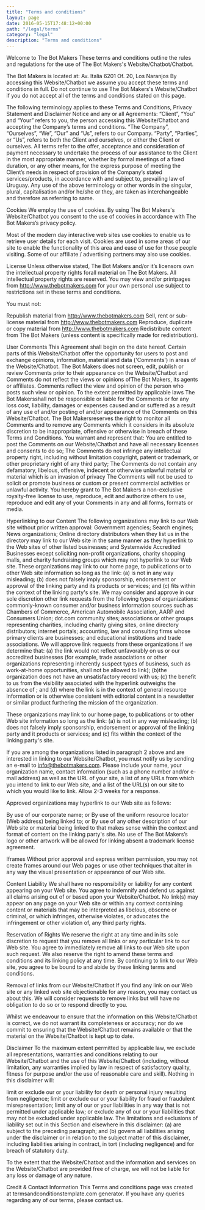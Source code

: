 ```yaml
---
title: "Terms and conditions"
layout: page
date: 2016-05-15T17:48:12+00:00
path: "/legal/terms"
category: "legal"
description: "Terms and conditions"
---
```


Welcome to The Bot Makers
These terms and conditions outline the rules and regulations for the use of The Bot Makers's Website/Chatbot/Chatbot.


The Bot Makers is located at:
Av. Italia 6201 Of. 20, Los Naranjos
By accessing this Website/Chatbot we assume you accept these terms and conditions in full. Do not continue to use The Bot Makers's Website/Chatbot if you do not accept all of the terms and conditions stated on this page.

The following terminology applies to these Terms and Conditions, Privacy Statement and Disclaimer Notice and any or all Agreements: “Client”, “You” and “Your” refers to you, the person accessing this Website/Chatbot and accepting the Company’s terms and conditions. “The Company”, “Ourselves”, “We”, “Our” and “Us”, refers to our Company. “Party”, “Parties”, or “Us”, refers to both the Client and ourselves, or either the Client or ourselves. All terms refer to the offer, acceptance and consideration of payment necessary to undertake the process of our assistance to the Client in the most appropriate manner, whether by formal meetings of a fixed duration, or any other means, for the express purpose of meeting the Client’s needs in respect of provision of the Company’s stated services/products, in accordance with and subject to, prevailing law of Uruguay. Any use of the above terminology or other words in the singular, plural, capitalisation and/or he/she or they, are taken as interchangeable and therefore as referring to same.


Cookies
We employ the use of cookies. By using The Bot Makers's Website/Chatbot you consent to the use of cookies in accordance with The Bot Makers’s privacy policy.

Most of the modern day interactive web sites use cookies to enable us to retrieve user details for each visit. Cookies are used in some areas of our site to enable the functionality of this area and ease of use for those people visiting. Some of our affiliate / advertising partners may also use cookies.


License
Unless otherwise stated, The Bot Makers and/or it’s licensors own the intellectual property rights forall material on The Bot Makers. All intellectual property rights are reserved. You may view and/or printpages from http://www.thebotmakers.com for your own personal use subject to restrictions set in these terms and conditions.

You must not:

Republish material from http://www.thebotmakers.com
Sell, rent or sub-license material from http://www.thebotmakers.com
Reproduce, duplicate or copy material from http://www.thebotmakers.com
Redistribute content from The Bot Makers (unless content is specifically made for redistribution).


User Comments
This Agreement shall begin on the date hereof.
Certain parts of this Website/Chatbot offer the opportunity for users to post and exchange opinions, information, material and data ('Comments') in areas of the Website/Chatbot. The Bot Makers does not screen, edit, publish or review Comments prior to their appearance on the Website/Chatbot and Comments do not reflect the views or opinions ofThe Bot Makers, its agents or affiliates. Comments reflect the view and opinion of the person who posts such view or opinion. To the extent permitted by applicable laws The Bot Makersshall not be responsible or liable for the Comments or for any loss cost, liability, damages or expenses caused and or suffered as a result of any use of and/or posting of and/or appearance of the Comments on this Website/Chatbot.
The Bot Makersreserves the right to monitor all Comments and to remove any Comments which it considers in its absolute discretion to be inappropriate, offensive or otherwise in breach of these Terms and Conditions.
You warrant and represent that:
You are entitled to post the Comments on our Website/Chatbot and have all necessary licenses and consents to do so;
The Comments do not infringe any intellectual property right, including without limitation copyright, patent or trademark, or other proprietary right of any third party;
The Comments do not contain any defamatory, libelous, offensive, indecent or otherwise unlawful material or material which is an invasion of privacy
The Comments will not be used to solicit or promote business or custom or present commercial activities or unlawful activity.
You hereby grant to The Bot Makers a non-exclusive royalty-free license to use, reproduce, edit and authorize others to use, reproduce and edit any of your Comments in any and all forms, formats or media.

Hyperlinking to our Content
The following organizations may link to our Web site without prior written approval:
Government agencies;
Search engines;
News organizations;
Online directory distributors when they list us in the directory may link to our Web site in the same manner as they hyperlink to the Web sites of other listed businesses; and
Systemwide Accredited Businesses except soliciting non-profit organizations, charity shopping malls, and charity fundraising groups which may not hyperlink to our Web site.
These organizations may link to our home page, to publications or to other Web site information so long as the link: (a) is not in any way misleading; (b) does not falsely imply sponsorship, endorsement or approval of the linking party and its products or services; and (c) fits within the context of the linking party's site.
We may consider and approve in our sole discretion other link requests from the following types of organizations:
commonly-known consumer and/or business information sources such as Chambers of Commerce, American Automobile Association, AARP and Consumers Union;
dot.com community sites;
associations or other groups representing charities, including charity giving sites,
online directory distributors;
internet portals;
accounting, law and consulting firms whose primary clients are businesses; and
educational institutions and trade associations.
We will approve link requests from these organizations if we determine that: (a) the link would not reflect unfavorably on us or our accredited businesses (for example, trade associations or other organizations representing inherently suspect types of business, such as work-at-home opportunities, shall not be allowed to link); (b)the organization does not have an unsatisfactory record with us; (c) the benefit to us from the visibility associated with the hyperlink outweighs the absence of ; and (d) where the link is in the context of general resource information or is otherwise consistent with editorial content in a newsletter or similar product furthering the mission of the organization.

These organizations may link to our home page, to publications or to other Web site information so long as the link: (a) is not in any way misleading; (b) does not falsely imply sponsorship, endorsement or approval of the linking party and it products or services; and (c) fits within the context of the linking party's site.

If you are among the organizations listed in paragraph 2 above and are interested in linking to our Website/Chatbot, you must notify us by sending an e-mail to info@thebotmakers.com. Please include your name, your organization name, contact information (such as a phone number and/or e-mail address) as well as the URL of your site, a list of any URLs from which you intend to link to our Web site, and a list of the URL(s) on our site to which you would like to link. Allow 2-3 weeks for a response.

Approved organizations may hyperlink to our Web site as follows:

By use of our corporate name; or
By use of the uniform resource locator (Web address) being linked to; or
By use of any other description of our Web site or material being linked to that makes sense within the context and format of content on the linking party's site.
No use of The Bot Makers’s logo or other artwork will be allowed for linking absent a trademark license agreement.


Iframes
Without prior approval and express written permission, you may not create frames around our Web pages or use other techniques that alter in any way the visual presentation or appearance of our Web site.


Content Liability
We shall have no responsibility or liability for any content appearing on your Web site. You agree to indemnify and defend us against all claims arising out of or based upon your Website/Chatbot. No link(s) may appear on any page on your Web site or within any context containing content or materials that may be interpreted as libelous, obscene or criminal, or which infringes, otherwise violates, or advocates the infringement or other violation of, any third party rights.


Reservation of Rights
We reserve the right at any time and in its sole discretion to request that you remove all links or any particular link to our Web site. You agree to immediately remove all links to our Web site upon such request. We also reserve the right to amend these terms and conditions and its linking policy at any time. By continuing to link to our Web site, you agree to be bound to and abide by these linking terms and conditions.


Removal of links from our Website/Chatbot
If you find any link on our Web site or any linked web site objectionable for any reason, you may contact us about this. We will consider requests to remove links but will have no obligation to do so or to respond directly to you.

Whilst we endeavour to ensure that the information on this Website/Chatbot is correct, we do not warrant its completeness or accuracy; nor do we commit to ensuring that the Website/Chatbot remains available or that the material on the Website/Chatbot is kept up to date.


Disclaimer
To the maximum extent permitted by applicable law, we exclude all representations, warranties and conditions relating to our Website/Chatbot and the use of this Website/Chatbot (including, without limitation, any warranties implied by law in respect of satisfactory quality, fitness for purpose and/or the use of reasonable care and skill). Nothing in this disclaimer will:

limit or exclude our or your liability for death or personal injury resulting from negligence;
limit or exclude our or your liability for fraud or fraudulent misrepresentation;
limit any of our or your liabilities in any way that is not permitted under applicable law; or
exclude any of our or your liabilities that may not be excluded under applicable law.
The limitations and exclusions of liability set out in this Section and elsewhere in this disclaimer: (a) are subject to the preceding paragraph; and (b) govern all liabilities arising under the disclaimer or in relation to the subject matter of this disclaimer, including liabilities arising in contract, in tort (including negligence) and for breach of statutory duty.

To the extent that the Website/Chatbot and the information and services on the Website/Chatbot are provided free of charge, we will not be liable for any loss or damage of any nature.


Credit & Contact Information
This Terms and conditions page was created at termsandconditionstemplate.com generator. If you have any queries regarding any of our terms, please contact us.
